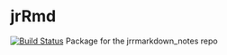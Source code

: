# jrRmd
[![Build Status](https://api.travis-ci.org/jr-packages/jrRmd.png?branch=master)](https://travis-ci.org/jr-packages/)
Package for the jrrmarkdown_notes repo
